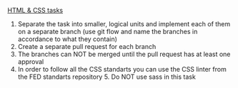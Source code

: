 [HTML & CSS tasks](https://xd.adobe.com/spec/f6d16b42-d410-4eaf-7c54-d8a35b789078-80e0/grid/)

1. Separate the task into smaller, logical units and implement each of them on a separate branch (use git flow and name the branches in accordance to what they contain)
2. Creatе a separate pull request for each branch
3. The branches can NOT be merged until the pull request has at least one approval
4. In order to follow all the CSS standarts you can use the CSS linter from the FED standarts repository 5. Do NOT use sass in this task
